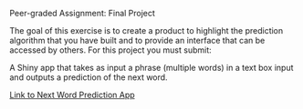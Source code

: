 Peer-graded Assignment: Final Project

The goal of this exercise is to create a product to highlight the prediction algorithm that you have built and to provide an interface that can be accessed by others. For this project you must submit:

A Shiny app that takes as input a phrase (multiple words) in a text box input and outputs a prediction of the next word.

[Link to Next Word Prediction App](https://zakisa.shinyapps.io/NextWordPredictApp/)

